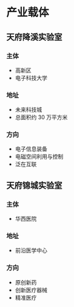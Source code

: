 # 产业载体


## 天府降溪实验室

### 主体

- 高新区
- 电子科技大学

### 地址

- 未来科技城
- 总面积约 30 万平方米

### 方向

- 电子信息装备
- 电磁空间利用与控制
- 泛在互联

## 天府锦城实验室

### 主体

- 华西医院

### 地址

- 前沿医学中心

### 方向

- 原创新药
- 创新医疗器械
- 精准医疗

